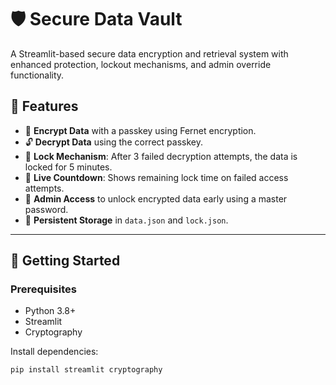 # 🛡️ Secure Data Vault

A Streamlit-based secure data encryption and retrieval system with enhanced protection, lockout mechanisms, and admin override functionality.

## 🔧 Features

- 🔐 **Encrypt Data** with a passkey using Fernet encryption.
- 🔓 **Decrypt Data** using the correct passkey.
- 🚫 **Lock Mechanism**: After 3 failed decryption attempts, the data is locked for 5 minutes.
- 🔄 **Live Countdown**: Shows remaining lock time on failed access attempts.
- 🔑 **Admin Access** to unlock encrypted data early using a master password.
- 💾 **Persistent Storage** in `data.json` and `lock.json`.

---

## 🚀 Getting Started

### Prerequisites

- Python 3.8+
- Streamlit
- Cryptography

Install dependencies:

```bash
pip install streamlit cryptography

